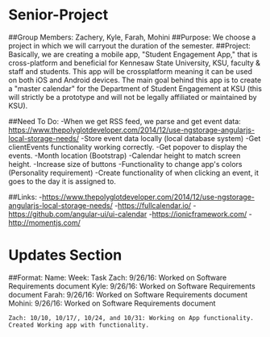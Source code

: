# Senior-Project
##Group Members: 
Zachery, Kyle, Farah, Mohini 
##Purpose: 
We choose a project in which we will carryout the duration of the semester. 
##Project: 
Basically, we are creating a mobile app, "Student Engagement App," that is cross-platform and beneficial for Kennesaw State        University, KSU, faculty & staff and students. This app will be crossplatform meaning it can be used on both iOS and Android devices. The main goal behind this app is to create a "master calendar" for the Department of Student Engagement at KSU (this will strictly be a prototype and will not be legally affiliated or maintained by KSU). 

##Need To Do:
-When we get RSS feed, we parse and get event data: https://www.thepolyglotdeveloper.com/2014/12/use-ngstorage-angularjs-local-storage-needs/
-Store event data locally (local database system)
-Get clientEvents functionality working correctly.
        -Get popover to display the events.
-Month location (Bootstrap)
-Calendar height to match screen height.
-Increase size of buttons
-Functionality to change app's colors (Personality requirement)
-Create functionality of when clicking an event, it goes to the day it is assigned to.

##Links:
-https://www.thepolyglotdeveloper.com/2014/12/use-ngstorage-angularjs-local-storage-needs/
-https://fullcalendar.io/
-https://github.com/angular-ui/ui-calendar
-https://ionicframework.com/
-http://momentjs.com/




# Updates Section
##Format: Name: Week: Task
    Zach: 9/26/16: Worked on Software Requirements document
    Kyle: 9/26/16: Worked on Software Requirements document
    Farah: 9/26/16: Worked on Software Requirements document
    Mohini: 9/26/16: Worked on Software Requirements document    

    Zach: 10/10, 10/17/, 10/24, and 10/31: Working on App functionality. Created Working app with functionality.
